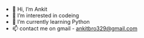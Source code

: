 - 👋 Hi, I’m Ankit
- 👀 I’m interested in codeing
- 🌱 I’m currently learning Python
- 📫 contact me on gmail - ankitbro329@gmail.com

<!---
sanskariboy12/sanskariboy12 is a ✨ special ✨ repository because its `README.md` (this file) appears on your GitHub profile.
You can click the Preview link to take a look at your changes.
--->
